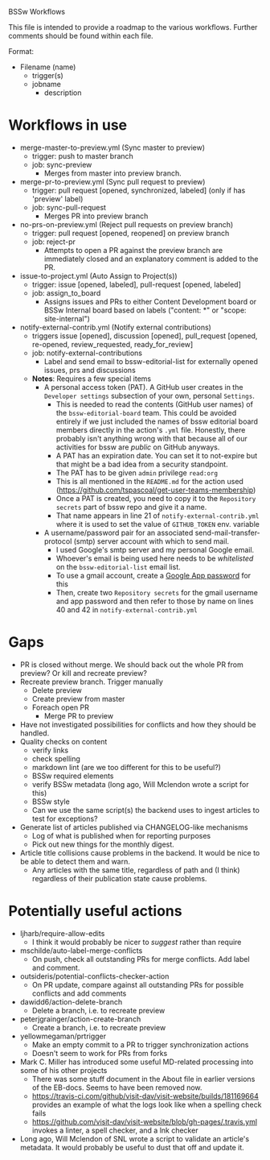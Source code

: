 BSSw Workflows

This file is intended to provide a roadmap to the various workflows.  Further comments should be found within each file.

Format:
* Filename (name)
    - trigger(s)
    - jobname
        - description

# Workflows in use

* merge-master-to-preview.yml (Sync master to preview)
    - trigger: push to master branch
    - job: sync-preview
        - Merges from master into preview branch.
* merge-pr-to-preview.yml (Sync pull request to preview)
    - trigger: pull request [opened, synchronized, labeled] (only if has 'preview' label)
    - job: sync-pull-request
        - Merges PR into preview branch
* no-prs-on-preview.yml (Reject pull requests on preview branch)
    - trigger: pull request [opened, reopened] on preview branch
    - job: reject-pr
        - Attempts to open a PR against the preview branch are immediately closed and an explanatory comment is added to the PR.
* issue-to-project.yml (Auto Assign to Project(s))
    - trigger: issue [opened, labeled], pull-request [opened, labeled]
    - job: assign_to_board
        - Assigns issues and PRs to either Content Development board or BSSw Internal board based on labels ("content: *" or "scope: site-internal")
* notify-external-contrib.yml (Notify external contributions)
    - triggers issue [opened], discussion [opened], pull_request [opened, re-opened, review_requested, ready_for_review]
    - job: notify-external-contributions
        - Label and send email to bssw-editorial-list for externally opened issues, prs and discussions
    - **Notes**: Requires a few special items
        - A personal access token (PAT). A GitHub user creates in the `Developer settings` subsection of your own, personal `Settings`.
           - This is needed to read the contents (GitHub user names) of the `bssw-editorial-board` team. This could be avoided entirely if we just included the names of bssw editorial board members directly in the action's `.yml` file. Honestly, there probably isn't anything wrong with that because all of our activities for bssw are *public* on GitHub anyways.
           - A PAT has an expiration date. You can set it to not-expire but that might be a bad idea from a security standpoint.
           - The PAT has to be given `admin` privilege `read:org`
           - This is all mentioned in the `README.md` for the action used (https://github.com/tspascoal/get-user-teams-membership)
           - Once a PAT is created, you need to copy it to the `Repository secrets` part of bssw repo and give it a name.
           - That name appears in line 21 of `notify-external-contrib.yml` where it is used to set the value of `GITHUB_TOKEN` env. variable
        - A username/password pair for an associated send-mail-transfer-protocol (smtp) server account with which to send mail.
           - I used Google's smtp server and my personal Google email.
           - Whoever's email is being used here needs to be *whitelisted* on the `bssw-editorial-list` email list.
           - To use a gmail account, create a [Google App password](https://support.google.com/mail/answer/185833?hl=en-GB) for this
           - Then, create two `Repository secrets` for the gmail username and app password and then refer to those by name on lines 40 and 42 in `notify-external-contrib.yml` 

# Gaps
* PR is closed without merge.  We should back out the whole PR from preview?  Or kill and recreate preview?
* Recreate preview branch.  Trigger manually
    - Delete preview
    - Create preview from master
    - Foreach open PR
        - Merge PR to preview
* Have not investigated possibilities for conflicts and how they should be handled.
* Quality checks on content
    - verify links
    - check spelling
    - markdown lint (are we too different for this to be useful?)
    - BSSw required elements
    - verify BSSw metadata (long ago, Will Mclendon wrote a script for this)
    - BSSw style
    - Can we use the same script(s) the backend uses to ingest articles to test for exceptions?
 * Generate list of articles published via CHANGELOG-like mechanisms
    - Log of what is published when for reporting purposes
    - Pick out new things for the monthly digest.
 * Article title collisions cause problems in the backend.  It would be nice to be able to detect them and warn.
    - Any articles with the same title, regardless of path and (I think) regardless of their publication state cause problems.

# Potentially useful actions
* ljharb/require-allow-edits
    - I think it would probably be nicer to *suggest* rather than require
* mschilde/auto-label-merge-conflicts
    - On push, check all outstanding PRs for merge conflicts.  Add label and comment.
* outsideris/potential-conflicts-checker-action
    - On PR update, compare against all outstanding PRs for possible conflicts and add comments
* dawidd6/action-delete-branch
    - Delete a branch, i.e. to recreate preview
* peterjgrainger/action-create-branch
    - Create a branch, i.e. to recreate preview
* yellowmegaman/prtrigger
    - Make an empty commit to a PR to trigger synchronization actions
    - Doesn't seem to work for PRs from forks
* Mark C. Miller has introduced some useful MD-related processing into some of his other projects
    - There was some stuff document in the About file in earlier versions of the EB-docs.  Seems to have been removed now.
    - <https://travis-ci.com/github/visit-dav/visit-website/builds/181169664> provides an example of what the logs look like when a spelling check fails
    - <https://github.com/visit-dav/visit-website/blob/gh-pages/.travis.yml> invokes a linter, a spell checker, and a lnk checker
* Long ago, Will Mclendon of SNL wrote a script to validate an article's metadata.  It would probably be useful to dust that off and update it.
